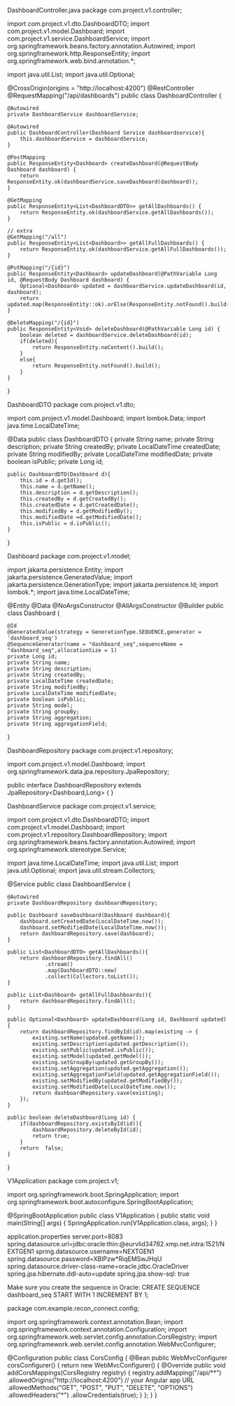 DashboardController.java
package com.project.v1.controller;

import com.project.v1.dto.DashboardDTO;
import com.project.v1.model.Dashboard;
import com.project.v1.service.DashboardService;
import org.springframework.beans.factory.annotation.Autowired;
import org.springframework.http.ResponseEntity;
import org.springframework.web.bind.annotation.*;

import java.util.List;
import java.util.Optional;


@CrossOrigin(origins = "http://localhost:4200")
@RestController
@RequestMapping("/api/dashboards")
public class DashboardController {

    @Autowired
    private DashboardService dashboardService;

    @Autowired
    public DashboardController(Dashboard Service dashboardservice){
    	this.dashboardService = dashboardService;
    }

    @PostMapping
    public ResponseEntity<Dashboard> createDashboard(@RequestBody Dashboard dashboard) {
        return ResponseEntity.ok(dashboardService.saveDashboard(dashboard));
    }

    @GetMapping
    public ResponseEntity<List<DashboardDTO>> getAllDashboards() {
        return ResponseEntity.ok(dashboardService.getAllDashboards());
    }

    // extra
    @GetMapping("/all")
    public ResponseEntity<List<Dashboard>> getAllFullDashboards() {
        return ResponseEntity.ok(dashboardService.getAllFullDashboards());
    }

    @PutMapping("/{id}")
    public ResponseEntity<Dashboard> updateDashboard(@PathVariable Long id, @RequestBody Dashboard dashboard) {
        Optional<Dashboard> updated = dashboardService.updateDashboard(id, dashboard);
        return updated.map(ResponseEntity::ok).orElse(ResponseEntity.notFound().build());
    }

    @DeleteMapping("/{id}")
    public ResponseEntity<Void> deleteDashboard(@PathVariable Long id) {
        boolean deleted = dashboardService.deleteDashboard(id);
        if(deleted){
            return ResponseEntity.noContent().build();
        }
        else{
            return ResponseEntity.notFound().build();
        }
    }
}

DashboardDTO
package com.project.v1.dto;

import com.project.v1.model.Dashboard;
import lombok.Data;
import java.time.LocalDateTime;

@Data
public class DashboardDTO {
    private String name;
    private String description;
    private String createdBy;
    private LocalDateTime createdDate;
    private String modifiedBy;
    private LocalDateTime modifiedDate;
    private boolean isPublic;
    private Long id;

    public DashboardDTO(Dashboard d){
    	this.id = d.getId();
        this.name = d.getName();
        this.description = d.getDescription();
        this.createdBy = d.getCreatedBy();
        this.createdDate = d.getCreatedDate();
        this.modifiedBy = d.getModifiedBy();
        this.modifiedDate =d.getModifiedDate();
        this.isPublic = d.isPublic();
    }
}

Dashboard
package com.project.v1.model;

import jakarta.persistence.Entity;
import jakarta.persistence.GeneratedValue;
import jakarta.persistence.GenerationType;
import jakarta.persistence.Id;
import lombok.*;
import java.time.LocalDateTime;

@Entity
@Data
@NoArgsConstructor
@AllArgsConstructor
@Builder
public class Dashboard {

    @Id
    @GeneratedValue(strategy = GenerationType.SEQUENCE,generator = 'dashboard_seq')
    @SequenceGenerator(name = "dashboard_seq",sequenceName = "dashboard_seq",allocationSize = 1)
    private Long id;
    private String name;
    private String description;
    private String createdBy;
    private LocalDateTime createdDate;
    private String modifiedBy;
    private LocalDateTime modifiedDate;
    private boolean isPublic;
    private String model;
    private String groupBy;
    private String aggregation;
    private String aggregationField;
}

DashboardRepository
package com.project.v1.repository;

import com.project.v1.model.Dashboard;
import org.springframework.data.jpa.repository.JpaRepository;

public interface DashboardRepository  extends JpaRepository<Dashboard,Long> {
}

DashboardService
package com.project.v1.service;

import com.project.v1.dto.DashboardDTO;
import com.project.v1.model.Dashboard;
import com.project.v1.repository.DashboardRepository;
import org.springframework.beans.factory.annotation.Autowired;
import org.springframework.stereotype.Service;

import java.time.LocalDateTime;
import java.util.List;
import java.util.Optional;
import java.util.stream.Collectors;

@Service
public class DashboardService {

    @Autowired
    private DashboardRepository dashboardRepository;

    public Dashboard saveDashboard(Dashboard dashboard){
        dashboard.setCreatedDate(LocalDateTime.now());
        dashboard.setModifiedDate(LocalDateTime.now());
        return dashboardRepository.save(dashboard);
    }

    public List<DashboardDTO> getAllDashboards(){
        return dashboardRepository.findAll()
                .stream()
                .map(DashboardDTO::new)
                .collect(Collectors.toList());
    }

    public List<Dashboard> getAllFullDashboards(){
        return dashboardRepository.findAll();
    }

    public Optional<Dashboard> updateDashboard(Long id, Dashboard updated) {
        return dashboardRepository.findById(id).map(existing -> {
            existing.setName(updated.getName());
            existing.setDescription(updated.getDescription());
            existing.setPublic(updated.isPublic());
            existing.setModel(updated.getModel());
            existing.setGroupBy(updated.getGroupBy());
            existing.setAggregation(updated.getAggregation());
            existing.setAggregationField(updated.getAggregationField());
            existing.setModifiedBy(updated.getModifiedBy());
            existing.setModifiedDate(LocalDateTime.now());
            return dashboardRepository.save(existing);
        });
    }

    public boolean deleteDashboard(Long id) {
        if(dashboardRepository.existsById(id)){
            dashboardRepository.deleteById(id);
            return true;
        }
        return  false;
    }
}

V1Application
package com.project.v1;

import org.springframework.boot.SpringApplication;
import org.springframework.boot.autoconfigure.SpringBootApplication;

@SpringBootApplication
public class V1Application {
	public static void main(String[] args) {
		SpringApplication.run(V1Application.class, args);
	}
}

application.properties
server.port=8083
spring.datasource.url=jdbc:oracle:thin:@eurvlid34782.xmp.net.intra:1521/NEXTGEN1
spring.datasource.username=NEXTGEN1
spring.datasource.password=X<A67w0>BlPzw*RiqEMSwJHqU
spring.datasource.driver-class-name=oracle.jdbc.OracleDriver
spring.jpa.hibernate.ddl-auto=update
spring.jpa.show-sql: true

Make sure you create the sequence in Oracle:
CREATE SEQUENCE dashboard_seq START WITH 1 INCREMENT BY 1;

package com.example.recon_connect.config;

import org.springframework.context.annotation.Bean;
import org.springframework.context.annotation.Configuration;
import org.springframework.web.servlet.config.annotation.CorsRegistry;
import org.springframework.web.servlet.config.annotation.WebMvcConfigurer;

@Configuration
public class CorsConfig {
    @Bean
    public WebMvcConfigurer corsConfigurer() {
        return new WebMvcConfigurer() {
            @Override
            public void addCorsMappings(CorsRegistry registry) {
                registry.addMapping("/api/**")
                        .allowedOrigins("http://localhost:4200") // your Angular app URL
                        .allowedMethods("GET", "POST", "PUT", "DELETE", "OPTIONS")
                        .allowedHeaders("*")
                        .allowCredentials(true);
            }
        };
    }
}
